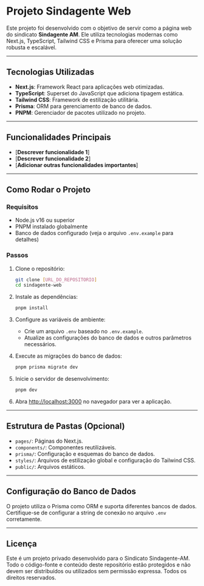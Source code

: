 # Projeto Sindagente Web

Este projeto foi desenvolvido com o objetivo de servir como a página web do sindicato **Sindagente AM**. Ele utiliza tecnologias modernas como Next.js, TypeScript, Tailwind CSS e Prisma para oferecer uma solução robusta e escalável.

---

## Tecnologias Utilizadas

- **Next.js**: Framework React para aplicações web otimizadas.
- **TypeScript**: Superset do JavaScript que adiciona tipagem estática.
- **Tailwind CSS**: Framework de estilização utilitária.
- **Prisma**: ORM para gerenciamento de banco de dados.
- **PNPM**: Gerenciador de pacotes utilizado no projeto.

---

## Funcionalidades Principais

- [**Descrever funcionalidade 1**]
- [**Descrever funcionalidade 2**]
- [**Adicionar outras funcionalidades importantes**]

---

## Como Rodar o Projeto

### Requisitos

- Node.js v16 ou superior
- PNPM instalado globalmente
- Banco de dados configurado (veja o arquivo `.env.example` para detalhes)

### Passos

1. Clone o repositório:
   ```bash
   git clone [URL_DO_REPOSITORIO]
   cd sindagente-web
   ```

2. Instale as dependências:
   ```bash
   pnpm install
   ```

3. Configure as variáveis de ambiente:
   - Crie um arquivo `.env` baseado no `.env.example`.
   - Atualize as configurações do banco de dados e outros parâmetros necessários.

4. Execute as migrações do banco de dados:
   ```bash
   pnpm prisma migrate dev
   ```

5. Inicie o servidor de desenvolvimento:
   ```bash
   pnpm dev
   ```

6. Abra [http://localhost:3000](http://localhost:3000) no navegador para ver a aplicação.

---

## Estrutura de Pastas (Opcional)

- `pages/`: Páginas do Next.js.
- `components/`: Componentes reutilizáveis.
- `prisma/`: Configuração e esquemas do banco de dados.
- `styles/`: Arquivos de estilização global e configuração do Tailwind CSS.
- `public/`: Arquivos estáticos.

---

## Configuração do Banco de Dados

O projeto utiliza o Prisma como ORM e suporta diferentes bancos de dados. Certifique-se de configurar a string de conexão no arquivo `.env` corretamente.

---

## Licença

Este é um projeto privado desenvolvido para o Sindicato Sindagente-AM. Todo o código-fonte e conteúdo deste repositório estão protegidos e não devem ser distribuídos ou utilizados sem permissão expressa. Todos os direitos reservados.

